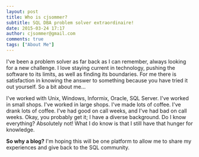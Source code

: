 ```yaml
---
layout: post
title: Who is cjsommer?
subtitle: SQL DBA problem solver extraordinaire!
date: 2015-03-24 17:17
author: cjsommer@gmail.com
comments: true
tags: ["About Me"]
---
```

I've been a problem solver as far back as I can remember, always looking for a new challenge. I love staying current in technology, pushing the software to its limits, as well as finding its boundaries. For me there is satisfaction in knowing the answer to something because you have tried it out yourself. So a bit about me...

I've worked with Unix, Windows, Informix, Oracle, SQL Server. I've worked in small shops. I've worked in large shops. I've made lots of coffee. I've drank lots of coffee. I've had good on call weeks, and I've had bad on call weeks. Okay, you probably get it; I have a diverse background. Do I know everything? Absolutely not! What I do know is that I still have that hunger for knowledge.

<b>So why a blog?</b> I'm hoping this will be one platform to allow me to share my experiences and give back to the SQL community.